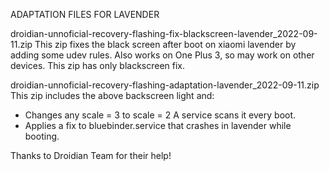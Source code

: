 ADAPTATION FILES FOR LAVENDER


droidian-unnoficial-recovery-flashing-fix-blackscreen-lavender_2022-09-11.zip
This zip fixes the black screen after boot on xiaomi lavender by adding some udev rules.
Also works on One Plus 3, so may work on other devices.
This zip has only blackscreen fix.

droidian-unnoficial-recovery-flashing-adaptation-lavender_2022-09-11.zip
This zip includes the above  backscreen light and:
- Changes any scale = 3 to scale = 2
  A service scans it every boot.
- Applies a fix to bluebinder.service that crashes in lavender while booting.

Thanks to Droidian Team for their help!
